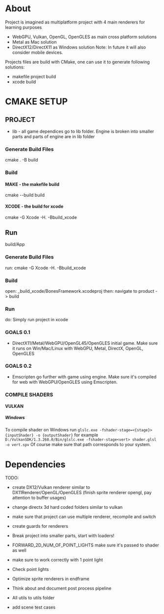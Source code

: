# About 

Project is imagined as multiplatform project with 4 main renderers for learning purposes
- WebGPU, Vulkan, OpenGL, OpenGLES as main cross platform solutions
- Metal as Mac solution 
- DirectX12/DirectX11 as Windows solution
Note: In future it will also consider mobile devices.

Projects files are build with CMake, one can use it to generate following solutions:
- makefile project build
- xcode build

# CMAKE SETUP

## PROJECT

- lib - all game dependices go to lib folder. Engine is broken into smaller parts and parts of engine are in lib folder

### Generate Build Files
cmake . -B build

### Build

#### MAKE - the makefile build
cmake --build build

#### XCODE - the build for xcode
cmake -G Xcode -H. -Bbuild_xcode

## Run
build/App

### Generate Build Files
run: cmake -G Xcode -H. -Bbuild_xcode

### Build
open: _build_xcode/BonesFramework.xcodeproj
then: navigate to product -> build

### Run
do: Simply run project in xcode

### GOALS 0.1 
- DirectX11/Metal/WebGPU/OpenGL45/OpenGLES initial game. Make sure it runs on Win/Mac/Linux with WebGPU, Metal, DirectX, OpenGL, OpenGLES
### GOALS 0.2
- Emscripten go further with game using engine. Make sure it's compiled for web with WebGPU/OpenGLES using Emscripten.

### COMPILE SHADERS

#### VULKAN

##### Windows
To compile shader on Windows run ```glslc.exe -fshader-stage=<{stage}> {inputShader} -o {outputShader}``` for example ```D:/VulkanSDK/1.3.268.0/Bin/glslc.exe -fshader-stage<vert> shader.glsl -o vert.spv```
Of course make sure that path corresponds to your system.


# Dependencies
TODO: 
- create DX12/Vulkan renderer similar to DX11Renderer/OpenGL/OpenGLES (finish sprite renderer opengl, pay attention to buffer usages)
- change directx 3d hard coded folders similar to vulkan
- make sure that project can use multiple renderer, recompile and switch

- create guards for renderers

- Break project into smaller parts, start with loaders! 

- FORWARD_2D_NUM_OF_POINT_LIGHTS make sure it's passed to shader as well
- make sure to work correctly with 1 point light 
- Check point lights
- Optimize sprite renderers in endframe
- Think about and document post process pipeline
- All utils to utils folder
- add scene test cases